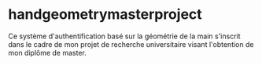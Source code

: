 # handgeometrymasterproject
Ce système d'authentification basé sur la géométrie de la main s'inscrit dans le cadre de mon projet de recherche universitaire visant l'obtention de mon diplôme de master.
